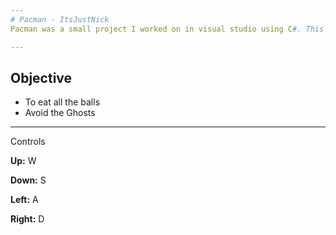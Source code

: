 ```yaml
---
# Pacman - ItsJustNick
Pacman was a small project I worked on in visual studio using C#. This version is only a basic demo of the code working.

---
```


## Objective
- To eat all the balls
- Avoid the Ghosts

---

Controls

**Up:**    W

**Down:**  S

**Left:**  A

**Right:** D
